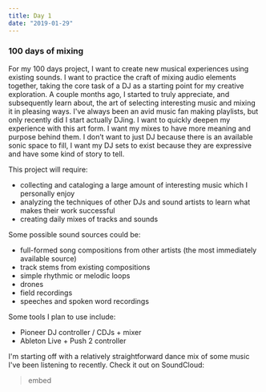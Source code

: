 ```yaml
---
title: Day 1
date: "2019-01-29"
---
```


### 100 days of mixing

For my 100 days project, I want to create new musical experiences using existing sounds. I want to practice the craft of mixing audio elements together, taking the core task of a DJ as a starting point for my creative exploration. A couple months ago, I started to truly appreciate, and subsequently learn about, the art of selecting interesting music and mixing it in pleasing ways. I've always been an avid music fan making playlists, but only recently did I start actually DJing. I want to quickly deepen my experience with this art form. I want my mixes to have more meaning and purpose behind them. I don’t want to just DJ because there is an available sonic space to fill, I want my DJ sets to exist because they are expressive and have some kind of story to tell.

This project will require:

- collecting and cataloging a large amount of interesting music which I personally enjoy
- analyzing the techniques of other DJs and sound artists to learn what makes their work successful
- creating daily mixes of tracks and sounds

Some possible sound sources could be:

- full-formed song compositions from other artists (the most immediately available source)
- track stems from existing compositions
- simple rhythmic or melodic loops
- drones
- field recordings
- speeches and spoken word recordings

Some tools I plan to use include:

- Pioneer DJ controller / CDJs + mixer
- Ableton Live + Push 2 controller

I'm starting off with a relatively straightforward dance mix of some music I've been listening to recently. Check it out on SoundCloud:

> embed
